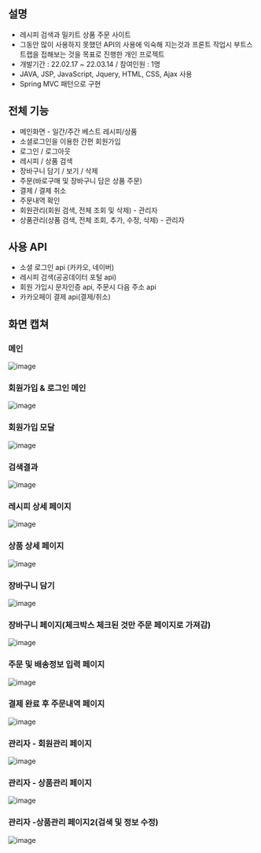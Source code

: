 ## 설명
- 레시피 검색과 밀키트 상품 주문 사이트 
- 그동안 많이 사용하지 못했던 API의 사용에 익숙해 지는것과 프론트 작업시 부트스트랩을 접해보는 것을 목표로 진행한 개인 프로젝트
- 개발기간 : 22.02.17 ~ 22.03.14 / 참여인원 : 1명
- JAVA, JSP, JavaScript, Jquery, HTML, CSS, Ajax 사용
- Spring MVC 패턴으로 구현 

## 전체 기능
- 메인화면 - 일간/주간 베스트 레시피/상품
- 소셜로그인을 이용한 간편 회원가입 
- 로그인 / 로그아웃
- 레시피 /  상품 검색 
- 장바구니 담기 / 보기 / 삭제
- 주문(바로구매 및 장바구니 담은 상품 주문) 
- 결제 / 결제 취소
- 주문내역 확인
- 회원관리(회원 검색, 전체 조회 및 삭제) - 관리자
- 상품관리(상품 검색, 전체 조회, 추가, 수정, 삭제) - 관리자

## 사용 API
- 소셜 로그인 api (카카오, 네이버)
- 레시피 검색(공공데이터 포털 api)
- 회원 가입시 문자인증 api, 주문시 다음 주소 api
- 카카오페이 결제 api(결제/취소)

## 화면 캡쳐

### 메인
![image](https://user-images.githubusercontent.com/91881504/158297833-afdb8525-312f-4849-891d-55a8c7f9c93c.png)
### 회원가입 & 로그인 메인
![image](https://user-images.githubusercontent.com/91881504/158295589-5b6f8e3e-630b-4f78-b1eb-1c0418e2fa9a.png)
### 회원가입 모달
![image](https://user-images.githubusercontent.com/91881504/158295635-693a0aef-cdd6-4858-b550-5147e2cce66d.png)
### 검색결과
![image](https://user-images.githubusercontent.com/91881504/158295738-a8ec9fe7-da26-4e23-94dd-92ad04f1ad75.png)
### 레시피 상세 페이지
![image](https://user-images.githubusercontent.com/91881504/158295781-590449e3-3fae-440b-88aa-e652adde61cf.png)
### 상품 상세 페이지
![image](https://user-images.githubusercontent.com/91881504/158297202-f86a77f1-84fa-41b5-8eca-4fe8495f41c1.png)
### 장바구니 담기
![image](https://user-images.githubusercontent.com/91881504/158297132-48bad443-53ad-4d64-a3ba-b80d053a6ab2.png)
### 장바구니 페이지(체크박스 체크된 것만 주문 페이지로 가져감)
![image](https://user-images.githubusercontent.com/91881504/158296407-eec0e518-50ae-468e-9f14-a1dfe30e732a.png)
### 주문 및 배송정보 입력 페이지
![image](https://user-images.githubusercontent.com/91881504/158296427-b9916a85-2aec-4bc4-b767-830726de3360.png)
### 결제 완료 후 주문내역 페이지
![image](https://user-images.githubusercontent.com/91881504/158296456-64395d17-acf6-4857-9e17-d36737c5c347.png)
### 관리자 - 회원관리 페이지
![image](https://user-images.githubusercontent.com/91881504/158296511-e10438ec-9d23-4238-ae50-15f14123e756.png)
### 관리자 - 상품관리 페이지
![image](https://user-images.githubusercontent.com/91881504/158296815-6869a97f-d6f4-487b-bcb6-89c1a133af68.png)
### 관리자 -상품관리 페이지2(검색 및 정보 수정)
![image](https://user-images.githubusercontent.com/91881504/158296845-0b644a8d-a20d-4723-927f-ddb19d7ed35f.png)

